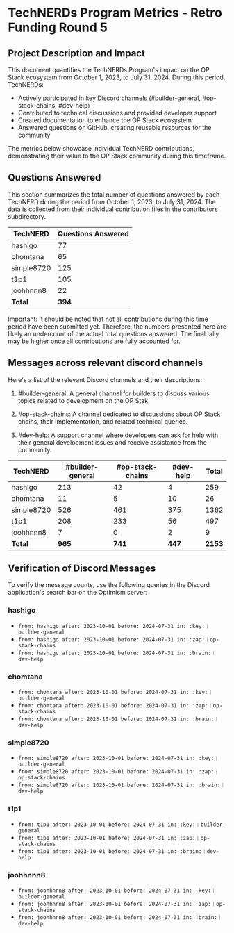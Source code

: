 # TechNERDs Program Metrics - Retro Funding Round 5

## Project Description and Impact

This document quantifies the TechNERDs Program's impact on the OP Stack ecosystem from October 1, 2023, to July 31, 2024. During this period, TechNERDs:

- Actively participated in key Discord channels (#builder-general, #op-stack-chains, #dev-help)
- Contributed to technical discussions and provided developer support
- Created documentation to enhance the OP Stack ecosystem
- Answered questions on GitHub, creating reusable resources for the community

The metrics below showcase individual TechNERD contributions, demonstrating their value to the OP Stack community during this timeframe.

## Questions Answered

This section summarizes the total number of questions answered by each TechNERD during the period from October 1, 2023, to July 31, 2024. The data is collected from their individual contribution files in the contributors subdirectory.

| TechNERD   | Questions Answered |
|------------|---------------------|
| hashigo    | 77                  |
| chomtana   | 65                  |
| simple8720 | 125                 |
| t1p1       | 105                 |
| joohhnnn8  | 22                  |
| **Total**  | **394**             |

Important: It should be noted that not all contributions during this time period have been submitted yet. Therefore, the numbers presented here are likely an undercount of the actual total questions answered. The final tally may be higher once all contributions are fully accounted for.



## Messages across relevant discord channels

Here's a list of the relevant Discord channels and their descriptions:

1. #builder-general: A general channel for builders to discuss various topics related to development on the OP Stak.

2. #op-stack-chains: A channel dedicated to discussions about OP Stack chains, their implementation, and related technical queries.

3. #dev-help: A support channel where developers can ask for help with their general development issues and receive assistance from the community.


| TechNERD   | #builder-general | #op-stack-chains | #dev-help | Total    |
|------------|------------------|------------------|-----------|----------|
| hashigo    | 213              | 42               | 4         | 259      |
| chomtana   | 11               | 5                | 10        | 26       |
| simple8720 | 526              | 461              | 375       | 1362     |
| t1p1       | 208              | 233              | 56        | 497      |
| joohhnnn8  | 7                | 0                | 2         | 9        |
| **Total**  | **965**          | **741**          | **447**   | **2153** |

## Verification of Discord Messages

To verify the message counts, use the following queries in the Discord application's search bar on the Optimism server:

### hashigo
- `from: hashigo after: 2023-10-01 before: 2024-07-31 in: :key:︱builder-general`
- `from: hashigo after: 2023-10-01 before: 2024-07-31 in: :zap:︱op-stack-chains`
- `from: hashigo after: 2023-10-01 before: 2024-07-31 in: :brain:︱dev-help`

### chomtana
- `from: chomtana after: 2023-10-01 before: 2024-07-31 in: :key:︱builder-general`
- `from: chomtana after: 2023-10-01 before: 2024-07-31 in: :zap:︱op-stack-chains`
- `from: chomtana after: 2023-10-01 before: 2024-07-31 in: :brain:︱dev-help`

### simple8720
- `from: simple8720 after: 2023-10-01 before: 2024-07-31 in: :key:︱builder-general`
- `from: simple8720 after: 2023-10-01 before: 2024-07-31 in: :zap:︱op-stack-chains`
- `from: simple8720 after: 2023-10-01 before: 2024-07-31 in: :brain:︱dev-help`

### t1p1
- `from: t1p1 after: 2023-10-01 before: 2024-07-31 in: :key:︱builder-general`
- `from: t1p1 after: 2023-10-01 before: 2024-07-31 in: :zap:︱op-stack-chains`
- `from: t1p1 after: 2023-10-01 before: 2024-07-31 in: :brain:︱dev-help`

### joohhnnn8
- `from: joohhnnn8 after: 2023-10-01 before: 2024-07-31 in: :key:︱builder-general`
- `from: joohhnnn8 after: 2023-10-01 before: 2024-07-31 in: :zap:︱op-stack-chains`
- `from: joohhnnn8 after: 2023-10-01 before: 2024-07-31 in: :brain:︱dev-help`